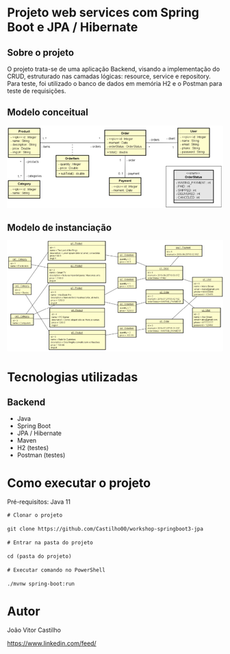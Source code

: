 # Projeto web services com Spring Boot e JPA / Hibernate

## Sobre o projeto

O projeto trata-se de uma aplicação Backend, visando a implementação do CRUD, estruturado nas camadas lógicas: resource, service e repository. Para teste, foi utilizado o banco de dados em memória H2 e o Postman para teste de requisições.

## Modelo conceitual

![Web 1](https://github.com/Castilho00/workshop-springboot3-jpa/blob/main/images/modelo-conceitual.png)

## Modelo de instanciação

![Web 2](https://github.com/Castilho00/workshop-springboot3-jpa/blob/main/images/modelo-instanciacao.png)

# Tecnologias utilizadas
## Backend
- Java
- Spring Boot
- JPA / Hibernate
- Maven
- H2 (testes)
- Postman (testes)

# Como executar o projeto
Pré-requisitos: Java 11

	# Clonar o projeto
	
	git clone https://github.com/Castilho00/workshop-springboot3-jpa
	
	# Entrar na pasta do projeto
	
	cd (pasta do projeto)
	
	# Executar comando no PowerShell
	
	./mvnw spring-boot:run

# Autor
João Vitor Castilho

https://www.linkedin.com/feed/
